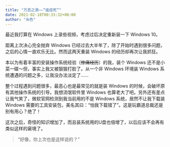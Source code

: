 ```yaml
---
title: "万恶之源——“瘟痘死”"
date: 2021-02-18T00:33:32+08:00
author: "糸色"
---
```


最近我打算在 Windows 上录些视频，考虑过后决定重新装一下 Windows 10。

距离上次决心完全抛弃 Windows 已经过去大半年了，除了开始时遇到很多问题，之后的心情一直欢乐无比。然而这两天重装 Windows 的经历却再次让我抓狂。

本以为有着丰富的安装操作系统经验（~~惨痛经历~~）的我，装个 Windows 还不是小菜一碟～但，事实上我又被狠狠打脸了。从一个非 Windows 环境装 Windows 系统遭遇的问题之多，让我没办法淡定了……

整个过程遇到问题很多，最恶心也是最常见的就是装 Windows 的时候，会破坏原有其他操作系统的引导。我想流氓软件里 Windows 也算老大了吧。另外还有差点让我气笑了，微软官网检测到我当前用的不是 Windows 系统，居然不让我下载装 Windows 需要的工具安装包，美名其曰：“怕我下载错了”。这是玩霸道总裁还是别有用心？绝了！

这次之后，奇怪的知识增加了，而且装系统用的U盘也倍增了，以后应该不会再有类似这样的窘境了。  

> “好像，你上次也是这样说的？”
